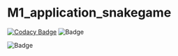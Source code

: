 # M1_application_snakegame
[![Codacy Badge](https://app.codacy.com/project/badge/Grade/4c20d92983994c9e89d67e4b0095cc39)](https://www.codacy.com/gh/Bhuvaneshk226/M1_application_snakegame/dashboard?utm_source=github.com&amp;utm_medium=referral&amp;utm_content=Bhuvaneshk226/M1_application_snakegame&amp;utm_campaign=Badge_Grade)
![Badge](https://api.codiga.io/project/29978/score/svg)

![Badge](https://api.codiga.io/project/29978/status/svg)
